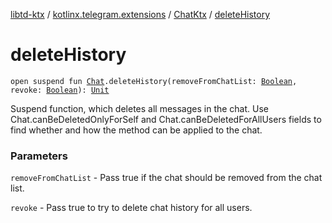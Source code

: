 [libtd-ktx](../../index.md) / [kotlinx.telegram.extensions](../index.md) / [ChatKtx](index.md) / [deleteHistory](./delete-history.md)

# deleteHistory

`open suspend fun `[`Chat`](https://tdlibx.github.io/td/docs/org/drinkless/td/libcore/telegram/TdApi/Chat.html)`.deleteHistory(removeFromChatList: `[`Boolean`](https://kotlinlang.org/api/latest/jvm/stdlib/kotlin/-boolean/index.html)`, revoke: `[`Boolean`](https://kotlinlang.org/api/latest/jvm/stdlib/kotlin/-boolean/index.html)`): `[`Unit`](https://kotlinlang.org/api/latest/jvm/stdlib/kotlin/-unit/index.html)

Suspend function, which deletes all messages in the chat. Use Chat.canBeDeletedOnlyForSelf and
Chat.canBeDeletedForAllUsers fields to find whether and how the method can be applied to the chat.

### Parameters

`removeFromChatList` - Pass true if the chat should be removed from the chat list.

`revoke` - Pass true to try to delete chat history for all users.